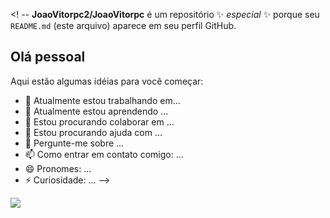 <! --
**JoaoVitorpc2/JoaoVitorpc** é um repositório ✨ _especial_ ✨ porque seu `README.md` (este arquivo) aparece em seu perfil GitHub.
## Olá pessoal 
Aqui estão algumas idéias para você começar:

            
          
- 🔭 Atualmente estou trabalhando em...
- 🌱 Atualmente estou aprendendo ...
- 👯 Estou procurando colaborar em ...
- 🤔 Estou procurando ajuda com ...
- 💬 Pergunte-me sobre ...
- 📫 Como entrar em contato comigo: ...
- 😄 Pronomes: ...
- ⚡ Curiosidade: ...
-->

<img src="https://cdn.jsdelivr.net/gh/devicons/devicon/icons/codeigniter/codeigniter-plain.svg" />
          
